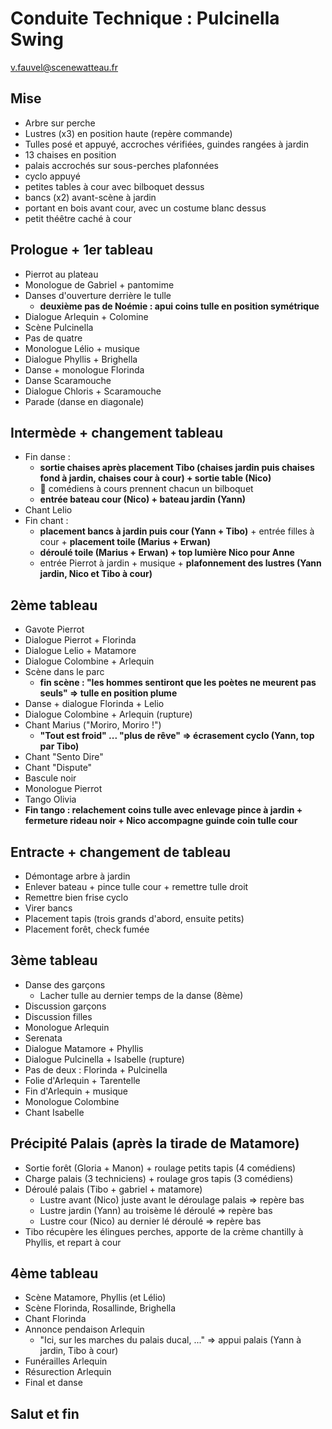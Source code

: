 # Conduite Technique : Pulcinella Swing

v.fauvel@scenewatteau.fr

## Mise

- Arbre sur perche
- Lustres (x3) en position haute (repère commande)
- Tulles posé et appuyé, accroches vérifiées, guindes rangées à jardin
- 13 chaises en position
- palais accrochés sur sous-perches plafonnées
- cyclo appuyé
- petites tables à cour avec bilboquet dessus
- bancs (x2) avant-scène à jardin
- portant en bois avant cour, avec un costume blanc dessus
- petit théêtre caché à cour

## Prologue + 1er tableau

- Pierrot au plateau
- Monologue de Gabriel + pantomime
- Danses d'ouverture derrière le tulle
  - **deuxième pas de Noémie : apui coins tulle en position symétrique**
- Dialogue Arlequin + Colomine
- Scène Pulcinella
- Pas de quatre
- Monologue Lélio + musique
- Dialogue Phyllis + Brighella
- Danse + monologue Florinda
- Danse Scaramouche
- Dialogue Chloris + Scaramouche
- Parade (danse en diagonale)

## Intermède + changement tableau

- Fin danse :
  - **sortie chaises après placement Tibo (chaises jardin puis chaises fond à jardin, chaises cour à cour) + sortie table (Nico)**
  - :bell: comédiens à cours prennent chacun un bilboquet
  - **entrée bateau cour (Nico) + bateau jardin (Yann)**
- Chant Lelio
- Fin chant :
  - **placement bancs à jardin puis cour (Yann + Tibo)** + entrée filles à cour + **placement toile (Marius + Erwan)**
  - **déroulé toile (Marius + Erwan) + top lumière Nico pour Anne**
  - entrée Pierrot à jardin + musique + **plafonnement des lustres (Yann jardin, Nico et Tibo à cour)**

## 2ème tableau

- Gavote Pierrot
- Dialogue Pierrot + Florinda
- Dialogue Lelio + Matamore
- Dialogue Colombine + Arlequin
- Scène dans le parc
  - **fin scène : "les hommes sentiront que les poètes ne meurent pas seuls" => tulle en position plume**
- Danse + dialogue Florinda + Lelio
- Dialogue Colombine + Arlequin (rupture)
- Chant Marius ("Moriro, Moriro !")
  - **"Tout est froid" ... "plus de rêve" => écrasement cyclo (Yann, top par Tibo)**
- Chant "Sento Dire"
- Chant "Dispute"
- Bascule noir
- Monologue Pierrot
- Tango Olivia
- **Fin tango : relachement coins tulle avec enlevage pince à jardin + fermeture rideau noir + Nico accompagne guinde coin tulle cour**

## Entracte + changement de tableau

- Démontage arbre à jardin
- Enlever bateau + pince tulle cour + remettre tulle droit
- Remettre bien frise cyclo
- Virer bancs
- Placement tapis (trois grands d'abord, ensuite petits)
- Placement forêt, check fumée

## 3ème tableau

- Danse des garçons
  - Lacher tulle au dernier temps de la danse (8ème)
- Discussion garçons
- Discussion filles
- Monologue Arlequin
- Serenata
- Dialogue Matamore + Phyllis
- Dialogue Pulcinella + Isabelle (rupture)
- Pas de deux : Florinda + Pulcinella
- Folie d'Arlequin + Tarentelle
- Fin d'Arlequin + musique
- Monologue Colombine
- Chant Isabelle

## Précipité Palais (après la tirade de Matamore)

- Sortie forêt (Gloria + Manon) + roulage petits tapis (4 comédiens)
- Charge palais (3 techniciens) + roulage gros tapis (3 comédiens)
- Déroulé palais (Tibo + gabriel + matamore)
  - Lustre avant (Nico) juste avant le déroulage palais => repère bas
  - Lustre jardin (Yann) au troisème lé déroulé => repère bas
  - Lustre cour (Nico) au dernier lé déroulé => repère bas
- Tibo récupère les élingues perches, apporte de la crème chantilly à Phyllis, et repart à cour

## 4ème tableau

- Scène Matamore, Phyllis (et Lélio)
- Scène Florinda, Rosallinde, Brighella
- Chant Florinda
- Annonce pendaison Arlequin
  - "Ici, sur les marches du palais ducal, ..." => appui palais (Yann à jardin, Tibo à cour)
- Funérailles Arlequin
- Résurection Arlequin
- Final et danse

## Salut et fin